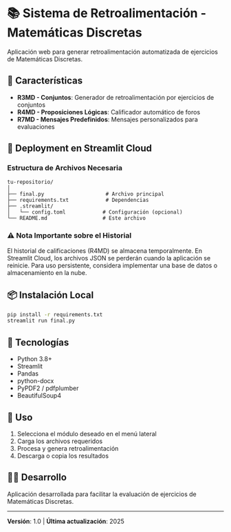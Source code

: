# 📚 Sistema de Retroalimentación - Matemáticas Discretas

Aplicación web para generar retroalimentación automatizada de ejercicios de Matemáticas Discretas.

## 🌟 Características

- **R3MD - Conjuntos**: Generador de retroalimentación por ejercicios de conjuntos
- **R4MD - Proposiciones Lógicas**: Calificador automático de foros
- **R7MD - Mensajes Predefinidos**: Mensajes personalizados para evaluaciones

## 🚀 Deployment en Streamlit Cloud

### Estructura de Archivos Necesaria

```
tu-repositorio/
│
├── final.py                    # Archivo principal
├── requirements.txt            # Dependencias
├── .streamlit/
│   └── config.toml            # Configuración (opcional)
└── README.md                  # Este archivo
```

### ⚠️ Nota Importante sobre el Historial

El historial de calificaciones (R4MD) se almacena temporalmente. En Streamlit Cloud, 
los archivos JSON se perderán cuando la aplicación se reinicie. Para uso persistente,
considera implementar una base de datos o almacenamiento en la nube.

## 📦 Instalación Local

```bash
pip install -r requirements.txt
streamlit run final.py
```

## 🔧 Tecnologías

- Python 3.8+
- Streamlit
- Pandas
- python-docx
- PyPDF2 / pdfplumber
- BeautifulSoup4

## 📝 Uso

1. Selecciona el módulo deseado en el menú lateral
2. Carga los archivos requeridos
3. Procesa y genera retroalimentación
4. Descarga o copia los resultados

## 👨‍💻 Desarrollo

Aplicación desarrollada para facilitar la evaluación de ejercicios de Matemáticas Discretas.

---
**Versión**: 1.0 | **Última actualización**: 2025
